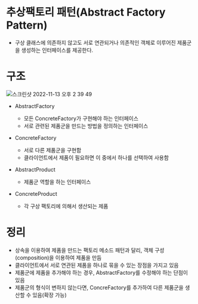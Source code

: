 
# 추상팩토리 패턴(Abstract Factory Pattern)
  - 구상 클래스에 의존하지 않고도 서로 연관되거나 의존적인 객체로 이루어진 제품군을 생성하는 인터페이스를 제공한다.

# 구조
 
![스크린샷 2022-11-13 오후 2 39 49](https://user-images.githubusercontent.com/52197436/201507662-43efe8a3-479a-4c10-9876-582ea2013467.png)


- AbstractFactory
  - 모든 ConcreteFactory가 구현해야 하는 인터페이스
  - 서로 관련된 제품군을 만드는 방법을 정의하는 인터페이스

- ConcreteFactory
  - 서로 다른 제품군을 구현함
  - 클라이언트에서 제품이 필요하면 이 중에서 하나를 선택하여 사용함


- AbstractProduct
  - 제품군 역할을 하는 인터페이스

- ConcreteProduct
  - 각 구상 팩토리에 의해서 생산되는 제품


# 정리

- 상속을 이용하여 제품을 만드는 팩토리 메소드 패턴과 달리, 객체 구성(composition)을 이용하여 제품을 만듬
- 클라이언트에서 서로 연관된 제품을 하나로 묶을 수 있는 장점을 가지고 있음
- 제품군에 제품을 추가해야 하는 경우, AbstractFactory를 수정해야 하는 단점이 있음
- 제품군의 형식이 변하지 않는다면, ConcreFactory를 추가하여 다른 제품군을 생산할 수 있음(확장 가능)
